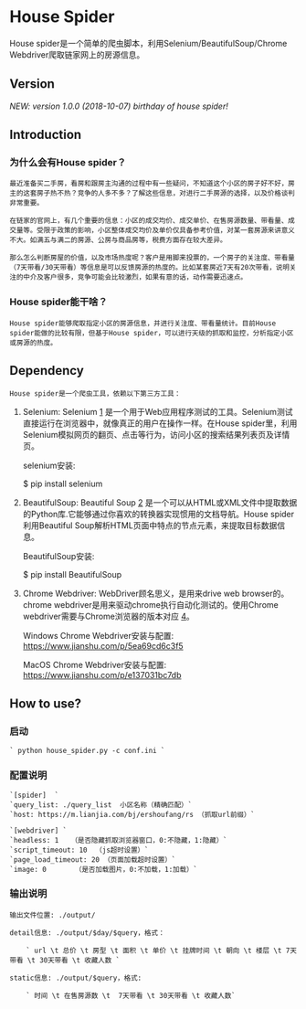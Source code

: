 # House Spider 

House spider是一个简单的爬虫脚本，利用Selenium/BeautifulSoup/Chrome Webdriver爬取链家网上的房源信息。

## Version

*NEW: version 1.0.0 (2018-10-07) birthday of house spider!*

## Introduction

### 为什么会有House spider？

    最近准备买二手房，看房和跟房主沟通的过程中有一些疑问，不知道这个小区的房子好不好，房主的这套房子热不热？竞争的人多不多？了解这些信息，对进行二手房源的选择，以及价格谈判非常重要。

    在链家的官网上，有几个重要的信息：小区的成交均价、成交单价、在售房源数量、带看量、成交量等。受限于政策的影响，小区整体成交均价及单价仅具备参考价值，对某一套房源来讲意义不大。如满五与满二的房源、公房与商品房等，税费方面存在较大差异。

    那么怎么判断房屋的价值，以及市场热度呢？客户是用脚来投票的，一个房子的关注度、带看量（7天带看/30天带看）等信息是可以反馈房源的热度的。比如某套房近7天有20次带看，说明关注的中介及客户很多，竞争可能会比较激烈，如果有意的话，动作需要迅速点。

### House spider能干啥？

    House spider能够爬取指定小区的房源信息，并进行关注度、带看量统计。目前House spider能做的比较有限，但基于House spider，可以进行天级的抓取和监控，分析指定小区或房源的热度。

## Dependency

    House spider是一个爬虫工具，依赖以下第三方工具：

1. Selenium: Selenium [1] 是一个用于Web应用程序测试的工具。Selenium测试直接运行在浏览器中，就像真正的用户在操作一样。在House spider里，利用Selenium模拟网页的翻页、点击等行为，访问小区的搜索结果列表页及详情页。

    selenium安装: 

    $ pip install selenium

2. BeautifulSoup: Beautiful Soup [2] 是一个可以从HTML或XML文件中提取数据的Python库.它能够通过你喜欢的转换器实现惯用的文档导航。House spider利用Beautiful Soup解析HTML页面中特点的节点元素，来提取目标数据信息。

    BeautifulSoup安装: 

    $ pip install BeautifulSoup


3. Chrome Webdriver: WebDriver顾名思义，是用来drive web browser的。chrome webdriver是用来驱动chrome执行自动化测试的。使用Chrome webdriver需要与Chrome浏览器的版本对应 [4]。

    Windows Chrome Webdriver安装与配置: https://www.jianshu.com/p/5ea69cd6c3f5

    MacOS Chrome Webdriver安装与配置: https://www.jianshu.com/p/e137031bc7db

## How to use?

### 启动

    ` python house_spider.py -c conf.ini `

### 配置说明

    `[spider]  `
    `query_list: ./query_list  小区名称（精确匹配）`
    `host: https://m.lianjia.com/bj/ershoufang/rs （抓取url前缀）`

    `[webdriver] `
    `headless: 1   （是否隐藏抓取浏览器窗口，0:不隐藏，1:隐藏）`
    `script_timeout: 10  （js超时设置）`
    `page_load_timeout: 20 （页面加载超时设置）`
    `image: 0       （是否加载图片，0:不加载，1:加载）`

### 输出说明

    输出文件位置: ./output/

    detail信息: ./output/$day/$query，格式：

        ` url \t 总价 \t 房型 \t 面积 \t 单价 \t 挂牌时间 \t 朝向 \t 楼层 \t 7天带看 \t 30天带看 \t 收藏人数 `

    static信息: ./output/$query，格式:
    
        ` 时间 \t 在售房源数 \t  7天带看 \t 30天带看 \t 收藏人数`

[1]:	https://www.seleniumhq.org/
[2]:    https://www.crummy.com/software/BeautifulSoup/bs4/doc/index.zh.html
[3]:    https://docs.seleniumhq.org/projects/webdriver/
[4]:    https://blog.csdn.net/huilan_same/article/details/51896672
